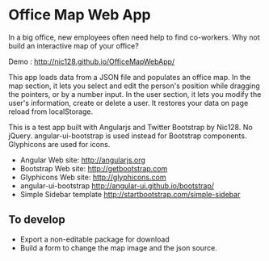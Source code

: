 Office Map Web App
===============

In a big office, new employees often need help to find co-workers. Why not build an interactive map of your office?

Demo : http://nic128.github.io/OfficeMapWebApp/

This app loads data from a JSON file and populates an office map. In the map section, it lets you select and edit the person's position while dragging the pointers, or by a number input. In the user section, it lets you modify the user's information, create or delete a user. It restores your data on page reload from localStorage.

This is a test app built with Angularjs and Twitter Bootstrap by Nic128. No jQuery. angular-ui-bootstrap is used instead for Bootstrap components. Glyphicons are used for icons.

* Angular Web site: http://angularjs.org
* Bootstrap Web site: http://getbootstrap.com
* Glyphicons Web site: http://glyphicons.com
* angular-ui-bootstrap http://angular-ui.github.io/bootstrap/
* Simple Sidebar template http://startbootstrap.com/simple-sidebar

To develop
---------
* Export a non-editable package for download
* Build a form to change the map image and the json source.
